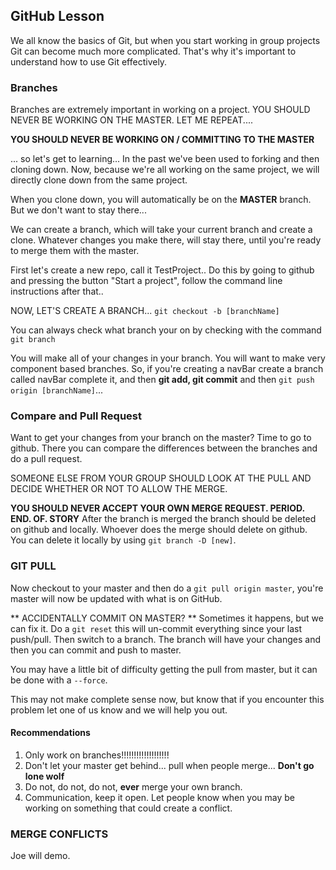 ## GitHub Lesson

We all know the basics of Git, but when you start working in group projects Git can become much more complicated. That's why it's important to understand how to use Git effectively.


### Branches
Branches are extremely important in working on a project. YOU SHOULD NEVER BE WORKING ON THE MASTER. LET ME REPEAT....

<b> YOU SHOULD **NEVER** BE WORKING ON / COMMITTING TO THE MASTER</b>

... so let's get to learning... In the past we've been used to forking and then cloning down. Now, because we're all working on the same project, we will directly clone down from the same project.

When you clone down, you will automatically be on the **MASTER** branch. But we don't want to stay there...

We can create a branch, which will take your current branch and create a clone. Whatever changes you make there, will stay there, until you're ready to merge them with the master.


First let's create a new repo, call it TestProject.. Do this by going to github and pressing the button "Start a project", follow the command line instructions after that..


NOW, LET'S CREATE A BRANCH...
``git checkout -b [branchName]``

You can always check what branch your on by checking with the command ``git branch``

You will make all of your changes in your branch. You will want to make very component based branches. So, if you're creating a navBar create a branch called navBar complete it, and then **git add, git commit** and then ``git push origin [branchName]``...

### Compare and Pull Request

Want to get your changes from your branch on the master? Time to go to github. There you can compare the differences between the branches and do a pull request.

SOMEONE ELSE FROM YOUR GROUP SHOULD LOOK AT THE PULL AND DECIDE WHETHER OR NOT TO ALLOW THE MERGE.

**YOU SHOULD NEVER ACCEPT YOUR OWN MERGE REQUEST. PERIOD. END. OF. STORY**
After the branch is merged the branch should be deleted on github and locally. Whoever does the merge should delete on github. You can delete it locally by using `` git branch -D [new] ``.

### GIT PULL

Now checkout to your master and then do a ``git pull origin master``, you're master will now be updated with what is on GitHub.




** ACCIDENTALLY COMMIT ON MASTER? ** Sometimes it happens, but we can fix it. Do a ``git reset`` this will un-commit everything since your last push/pull. Then switch to a branch. The branch will have your changes and then you can commit and push to master.

You may have a little bit of difficulty getting the pull from master, but it can be done with a ``--force``.

This may not make complete sense now, but know that if you encounter this problem let one of us know and we will help you out.



#### Recommendations

1. Only work on branches!!!!!!!!!!!!!!!!!!!
2. Don't let your master get behind... pull when people merge...
**Don't go lone wolf**
3. Do not, do not, do not, **ever** merge your own branch.
4. Communication, keep it open. Let people know when you may be working on something that could create a conflict.


### MERGE CONFLICTS

Joe will demo.
